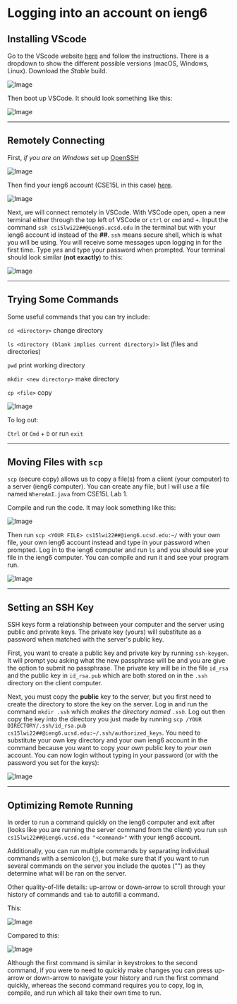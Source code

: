 # **Logging into an account on ieng6** #

## Installing VScode ##

Go to the VScode website [here](https://code.visualstudio.com/) and follow the instructions. There is a dropdown to show the different possible versions (macOS, Windows, Linux). Download the *Stable* build.

![Image](images/VSCodeInstall.png)

Then boot up VSCode. It should look something like this:

![Image](images/VSCodeOpened.png)

---
## Remotely Connecting ##

First, *if you are on Windows* set up [OpenSSH](https://docs.microsoft.com/en-us/windows-server/administration/openssh/openssh_install_firstuse)

![Image](images/OpenSSHWindows.png)

Then find your ieng6 account (CSE15L in this case) [here](https://sdacs.ucsd.edu/~icc/index.php).

![Image](images/ieng6AccountLookup.png)

Next, we will connect remotely in VSCode. With VSCode open, open a new terminal either through the top left of VSCode or `ctrl` or `cmd` and `+`. Input the command `ssh cs15lwi22##@ieng6.ucsd.edu` in the terminal but with your ieng6 account id instead of the **##**. `ssh` means secure shell, which is what you will be using. You will receive some messages upon logging in for the first time. Type *yes* and type your password when prompted. Your terminal should look similar (**not exactly**) to this:

![Image](images/SSHLogin.png)

---
## Trying Some Commands ##

Some useful commands that you can try include:

`cd <directory>` change directory

`ls <directory (blank implies current directory)>` list (files and directories)

`pwd` print working directory

`mkdir <new directory>` make directory

`cp <file>` copy

![Image](images/TryingSomeCommands.png)

To log out:

`Ctrl` or `Cmd` + `D` or run `exit`

---
## Moving Files with `scp` ##

`scp` (secure copy) allows us to copy a file(s) from a client (your computer) to a server (ieng6 computer). You can create any file, but I will use a file named `WhereAmI.java` from CSE15L Lab 1.

Compile and run the code. It may look something like this:

![Image](images/RunningWhereAmI.png)

Then run `scp <YOUR FILE> cs15lwi22##@ieng6.ucsd.edu:~/` with your own file, your own ieng6 account instead and type in your password when prompted. Log in to the ieng6 computer and run `ls` and you should see your file in the ieng6 computer. You can compile and run it and see your program run.

![Image](images/CopyingWhereAmI.png)

---
## Setting an SSH Key ##

SSH keys form a relationship between your computer and the server using public and private keys. The private key (yours) will substitute as a password when matched with the server's public key.

First, you want to create a public key and private key by running `ssh-keygen`. It will prompt you asking what the new passphrase will be and you are give the option to submit no passphrase. The private key will be in the file `id_rsa` and the public key in `id_rsa.pub` which are both stored on in the `.ssh` directory on the client computer.

Next, you must copy the **public** key to the server, but you first need to create the directory to store the key on the server. Log in and run the command `mkdir .ssh` which *makes the directory named `.ssh`*. Log out then copy the key into the directory you just made by running `scp /YOUR DIRECTORY/.ssh/id_rsa.pub cs15lwi22##@ieng6.ucsd.edu:~/.ssh/authorized_keys`. You need to substitute your own key directory and your own ieng6 account in the command because you want to copy *your own* public key to *your own* account. You can now login without typing in your password (or with the password you set for the keys):

![Image](images/LoggingInWithKey.png)

---
## Optimizing Remote Running ##

In order to run a command quickly on the ieng6 computer and exit after (looks like you are running the server command from the client) you run `ssh cs15lwi22##@ieng6.ucsd.edu "<command>"` with your ieng6 account.

Additionally, you can run multiple commands by separating individual commands with a semicolon (;), but make sure that if you want to run several commands on the server you include the quotes ("") as they determine what will be ran on the server.

Other quality-of-life details: up-arrow or down-arrow to scroll through your history of commands and `tab` to autofill a command.

This:

![Image](images/MultipleCommands2.png)

Compared to this:

![Image](images/IndividualCommands.png)

Although the first command is similar in keystrokes to the second command, if you were to need to quickly make changes you can press up-arrow or down-arrow to navigate your history and run the first command quickly, whereas the second command requires you to copy, log in, compile, and run which all take their own time to run.